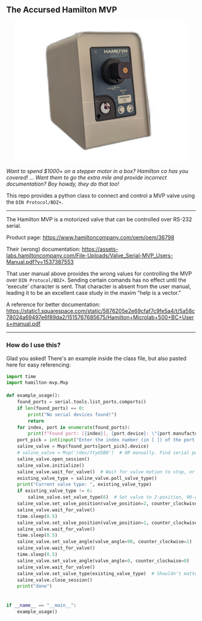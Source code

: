 ## The Accursed Hamilton MVP

<p align="center">
  <img width="460" alt="Image of the MVP. It looks so smug." src="https://github.com/ctag/hamilton-mvp/blob/main/resources/mvp.png">
</p>

*Want to spend $1000+ on a stepper motor in a box? Hamilton co has you covered!
... Want them to go the extra mile and provide incorrect documentation? Boy howdy, they do that too!*

This repo provides a python class to connect and control a MVP valve using the `DIN Protocol/BDZ+`.

---

The Hamilton MVP is a motorized valve that can be controlled over RS-232 serial.

Product page: https://www.hamiltoncompany.com/oem/oem/36798

Their (wrong) documentation: https://assets-labs.hamiltoncompany.com/File-Uploads/Valve_Serial-MVP_Users-Manual.pdf?v=1537387553

That user manual above provides the wrong values for controlling the MVP over `DIN Protocol/BDZ+`. Sending certain comands has no effect until the 'execute' character is sent. That character is absent from the user manual, leading it to be an excellent case study in the maxim "help is a vector."

A reference for better documentation: 
https://static1.squarespace.com/static/5876205e2e69cfaf7c9fe5a4/t/5a58c78024a69497e6f89da2/1515767685675/Hamilton+Microlab+500+BC+Users+manual.pdf

---

### How do I use this?

Glad you asked! There's an example inside the class file, but also pasted here for easy referencing:

```python
import time
import hamilton-mvp.Mvp

def example_usage():
    found_ports = serial.tools.list_ports.comports()
    if len(found_ports) == 0:
        print("No serial devices found!")
        return
    for index, port in enumerate(found_ports):
        print(f"Found port: [{index}], {port.device}: \"{port.manufacturer}: {port.product}\" {port.vid}:{port.pid}")
    port_pick = int(input("Enter the index number (in [ ]) of the port to use: "))
    saline_valve = Mvp(found_ports[port_pick].device)
    # saline_valve = Mvp('/dev/ttyUSB0')  # OR manually. Find serial port with `ls /dev/tty*`
    saline_valve.open_session()
    saline_valve.initialize()
    saline_valve.wait_for_valve()  # Wait for valve motion to stop, or the next command will be ignored.
    existing_valve_type = saline_valve.poll_valve_type()
    print("Current valve type: ", existing_valve_type)
    if existing_valve_type != 6:
        saline_valve.set_valve_type(6)  # Set valve to 2-position, 90-degrees.
    saline_valve.set_valve_position(valve_position=2, counter_clockwise=0)
    saline_valve.wait_for_valve()
    time.sleep(0.5)
    saline_valve.set_valve_position(valve_position=1, counter_clockwise=1)
    saline_valve.wait_for_valve()
    time.sleep(0.5)
    saline_valve.set_valve_angle(valve_angle=90, counter_clockwise=1)
    saline_valve.wait_for_valve()
    time.sleep(0.5)
    saline_valve.set_valve_angle(valve_angle=0, counter_clockwise=0)
    saline_valve.wait_for_valve()
    saline_valve.set_valve_type(existing_valve_type)  # Shouldn't matter, valve settings will reset with power cycle.
    saline_valve.close_session()
    print("done")


if __name__ == "__main__":
    example_usage()
```
